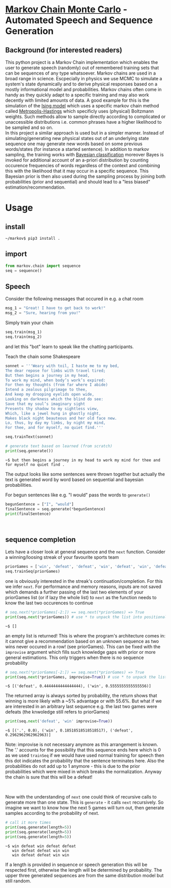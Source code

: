 # [Markov Chain Monte Carlo](https://en.wikipedia.org/wiki/Markov_chain_Monte_Carlo) - Automated Speech and Sequence Generation

## Background (for interested readers)
This python project is a Markov Chain implementation which enables the user to generate speech (randomly) out of remembered training sets that can be sequences of any type whatsoever. Markov chains are used in a broad range in science. Escpecially in physics we use MCMC to simulate a system's state dynamically and to derive physical responses based on a mostly informational model and probabilities. Markov chains often come in handy as they quickly adapt to a specific training and may also work decently with limited amounts of data. A good example for this is the simulation of the [Ising model](https://en.wikipedia.org/wiki/Ising_model#Metropolis_algorithm) which uses a specific markov chain method called [Metropolis-Hastings](https://en.wikipedia.org/wiki/Metropolis%E2%80%93Hastings_algorithm) which specificly uses (physical) Boltzmann weights. Such methods allow to sample directly according to complicated or unaccessible distributions i.e. common phrases have a higher likelihood to be sampled and so on. <br>
In this project a similar approach is used but in a simpler manner. Instead of simulating/generating new physical states out of an underlying state sequence one may generate new words based on some previous words/states (for instance a started sentence). In addition to markov sampling, the training works with [Bayesian classification](https://en.wikipedia.org/wiki/Bayes_classifier) moreover Bayes is invoked for additional account of an a-priori distribution by counting occurence frequencies of words regardless of the context and combining this with the likelihood that it may occur in a specific sequence. This Bayesian prior is then also used during the sampling process by joining both probabilities (prior and sequential) and should lead to a "less biased" estimation/recommendation.

# Usage

## install
```
~/markov$ pip3 install .
```

## import
```python
from markov.chain import sequence
seq = sequence()
```
## Speech
Consider the following messages that occured in e.g. a chat room <br>
```python
msg_1 = "Great! I have to get back to work!"
msg_2 = "Sure, hearing from you!"
```
Simply train your chain
```python
seq.train(msg_1)
seq.train(msg_2)
```
and let this "bot" learn to speak like the chatting participants.

Teach the chain some Shakespeare

```python
sonnet = '''Weary with toil, I haste me to my bed,
The dear repose for limbs with travel tired;
But then begins a journey in my head,
To work my mind, when body’s work’s expired:
For then my thoughts (from far where I abide)
Intend a zealous pilgrimage to thee,
And keep my drooping eyelids open wide,
Looking on darkness which the blind do see:
Save that my soul’s imaginary sight
Presents thy shadow to my sightless view,
Which, like a jewel hung in ghastly night,
Makes black night beauteous and her old face new.
Lo, thus, by day my limbs, by night my mind,
For thee, and for myself, no quiet find.'''

seq.trainText(sonnet)

# generate text based on learned (from scratch)
print(seq.generate()) 

```
```
~$ but then begins a journey in my head to work my mind for thee and for myself no quiet find .
```
The output looks like some sentences were thrown together but actually the text is generated word by word based on sequential and bayesian probabilities.

For begun sentences like e.g. "I would" pass the words to ``generate()``

```python
begunSentence = ["I", "would"]
finalSentence = seq.generate(*begunSentence)
print(finalSentence)
```

<br>

## sequence completion
Lets have a closer look at general sequence and the ```next``` function.
Consider a winning/loosing streak of your favourite sports team
```python
priorGames = ['win', 'defeat', 'defeat', 'win', 'defeat', 'win', 'defeat', 'win', 'win']
seq.trainSeq(priorGames) 
```
one is obviously interested in the streak's continuation/completion. For this we infer ```next```. For performance and memory reasons, inputs are not saved which demands a further passing of the last two elements of your priorGames list (or if lazy the whole list) to ```next``` as the function needs to know the last two occurences to continue
```python
# seq.next(*priorGames[-2:]) == seq.next(*priorGames) => True
print(seq.next(*priorGames)) # use * to unpack the list into positional arguments
```
```
~$ []
```

an empty list is returned! This is where the program's architecture comes in: it cannot give a recommendation based on an unknown sequence as two wins never occured in a row! (see priorGames). This can be fixed with the ```improvise``` argument which fills such knowledge gaps with prior or more general estimations. This only triggers when there is no sequence probability

```python
# seq.next(*priorGames[-2:]) == seq.next(*priorGames) => True
print(seq.next(*priorGames, improvise=True)) # use * to unpack the list into positional arguments
```
```
~$ [('defeat', 0.4444444444444444), ('win', 0.5555555555555556)]
```
The returned array is always sorted by probability, the return shows that winning is more likely with a ~5% advantage or with 55.6%.
But what if we are interested in an arbitrary last sequence e.g. the last two games were defeats (the knwoledge still refers to priorGames)
```python
print(seq.next('defeat', 'win' improvise=True)) 
```
```
~$ [('.', 0.0), ('win', 0.18518518518518517), ('defeat', 0.2962962962962963)]
```
Note: improvise is not necessary anymore as this arrangement is known.
The '.' accounts for the possibility that this sequence ends here which is 0 as we used ```trainSeq``` if we would have used normal training for speech then this dot indicates the probability that the sentence terminates here. Also the probabilities do not add up to 1 anymore - this is due to the prior probabilities which were mixed in which breaks the normalization. Anyway the chain is sure that this will be a defeat!

<br>

Now with the understanding of ```next``` one could think of recursive calls to generate more than one state. This is ```generate``` - it calls ```next``` recursively.
So imagine we want to know how the next 5 games will turn out, then generate samples according to the probability of next.

```python
# call it more times
print(seq.generate(length=5)) 
print(seq.generate(length=5)) 
print(seq.generate(length=5)) 
```
```
~$ win defeat win defeat defeat
   win defeat defeat win win
   win defeat defeat win win
```

If a length is provided in sequence or speech generation this will be respected first, otherwise the length will be determined by probability. The upper three generated sequences are from the same distribution model but still random.